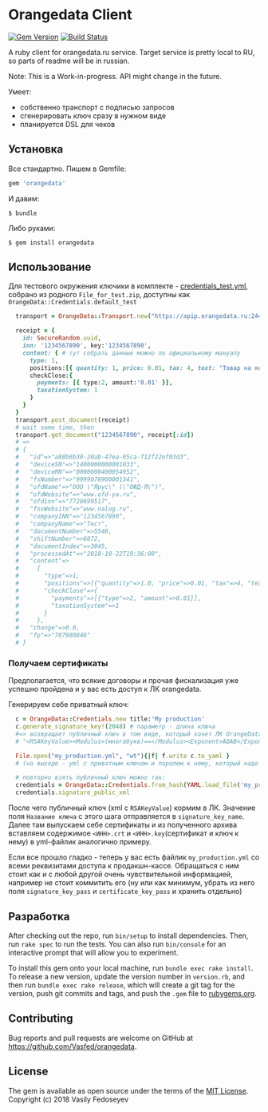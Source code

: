# Orangedata Client

[![Gem Version](https://badge.fury.io/rb/orangedata.svg)](https://badge.fury.io/rb/orangedata)
[![Build Status](https://travis-ci.org/Vasfed/orangedata.svg?branch=master)](https://travis-ci.org/Vasfed/orangedata)

A ruby client for orangedata.ru service.
Target service is pretty local to RU, so parts of readme will be in russian.

Note: This is a Work-in-progress. API might change in the future.

Умеет:
- собственно транспорт с подписью запросов
- сгенерировать ключ сразу в нужном виде
- планируется DSL для чеков

## Установка

Все стандартно. Пишем в Gemfile:

```ruby
gem 'orangedata'
```

И давим:

    $ bundle

Либо руками:

    $ gem install orangedata

## Использование

Для тестового окружения ключики в комплекте - [credentials_test.yml](lib/orange_data/credentials_test.yml), собрано из родного `File_for_test.zip`, доступны как `OrangeData::Credentials.default_test`

```ruby
  transport = OrangeData::Transport.new("https://apip.orangedata.ru:2443/api/v2/", OrangeData::Credentials.default_test)

  receipt = {
    id: SecureRandom.uuid,
    inn: '1234567890', key:'1234567890',
    content: { # тут собрать данные можно по официальному мануалу
      type: 1,
      positions:[{ quantity: 1, price: 0.01, tax: 4, text: "Товар на копейку"}],
      checkClose:{
        payments: [{ type:2, amount:'0.01' }],
        taxationSystem: 1
      }
    }
  }
  transport.post_document(receipt)
  # wait some time, then
  transport.get_document("1234567890", receipt[:id])
  # =>
  # {
  #   "id"=>"a88b6b30-20ab-47ea-95ca-f12f22ef03d3",
  #   "deviceSN"=>"1400000000001033",
  #   "deviceRN"=>"0000000400054952",
  #   "fsNumber"=>"9999078900001341",
  #   "ofdName"=>"ООО \"Ярус\" (\"ОФД-Я\")",
  #   "ofdWebsite"=>"www.ofd-ya.ru",
  #   "ofdinn"=>"7728699517",
  #   "fnsWebsite"=>"www.nalog.ru",
  #   "companyINN"=>"1234567890",
  #   "companyName"=>"Тест",
  #   "documentNumber"=>5548,
  #   "shiftNumber"=>6072,
  #   "documentIndex"=>3045,
  #   "processedAt"=>"2018-10-22T19:36:00",
  #   "content"=>
  #     {
  #       "type"=>1,
  #       "positions"=>[{"quantity"=>1.0, "price"=>0.01, "tax"=>4, "text"=>"Товар на копейку"}],
  #       "checkClose"=>{
  #         "payments"=>[{"type"=>2, "amount"=>0.01}],
  #         "taxationSystem"=>1
  #       }
  #     },
  #   "change"=>0.0,
  #   "fp"=>"787980846"
  # }
```

### Получаем сертификаты

Предполагается, что всякие договоры и прочая фискализация уже успешно пройдена и у вас есть доступ
к ЛК orangedata.

Генерируем себе приватный ключ:

```ruby
  c = OrangeData::Credentials.new title:'My production'
  c.generate_signature_key!(2048) # параметр - длина ключа
  #=> возвращает публичный ключ в том виде, который хочет ЛК OrangeData:
  # "<RSAKeyValue><Modulus>(многабукв)==</Modulus><Exponent>AQAB</Exponent></RSAKeyValue>"

  File.open("my_production.yml", "wt"){|f| f.write c.to_yaml }
  # (на выходе - yml с приватным ключом и паролем к нему, который надо сохранить и беречь)

  # повторно взять публичный ключ можно так:
  credentials = OrangeData::Credentials.from_hash(YAML.load_file('my_production.yml'))
  credentials.signature_public_xml
```

После чего публичный ключ (xml c `RSAKeyValue`) кормим в ЛК. Значение поля `Название ключа` с этого шага отправляется в `signature_key_name`.
Далее там выпускаем себе сертификаты и из полученного архива вставляем содержимое `<ИНН>.crt` и `<ИНН>.key`(сертификат и ключ к нему) в yml-файлик аналогично примеру.

Если все прошло гладко - теперь у вас есть файлик `my_production.yml` со всеми реквизитами доступа к продакшн-кассе. Обращаться с ним стоит как и с любой другой очень чувствительной информацией, например не стоит коммитить его (ну или как минимум, убрать из него поля `signature_key_pass` и `certificate_key_pass` и хранить отдельно)

## Разработка

After checking out the repo, run `bin/setup` to install dependencies. Then, run `rake spec` to run the tests. You can also run `bin/console` for an interactive prompt that will allow you to experiment.

To install this gem onto your local machine, run `bundle exec rake install`. To release a new version, update the version number in `version.rb`, and then run `bundle exec rake release`, which will create a git tag for the version, push git commits and tags, and push the `.gem` file to [rubygems.org](https://rubygems.org).

## Contributing

Bug reports and pull requests are welcome on GitHub at https://github.com/Vasfed/orangedata.

## License

The gem is available as open source under the terms of the [MIT License](https://opensource.org/licenses/MIT). Copyright (c) 2018 Vasily Fedoseyev
